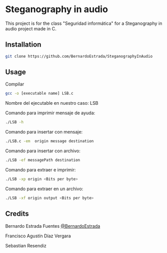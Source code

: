 # Steganography in audio

This project is for the class "Seguridad informática" for a Steganography in audio project made in C.

## Installation

```bash
git clone https://github.com/BernardoEstrada/SteganographyInAudio
```

## Usage

Compilar

```bash
gcc -o [executable name] LSB.c
```

Nombre del ejecutable en nuestro caso: LSB

Comando para imprimir mensaje de ayuda:

```bash
./LSB -h
```

Comando para insertar con mensaje:

```bash
./LSB.c -em  origin message destination
```

Comando para insertar con archivo:

```bash
./LSB -ef messagePath destination
```

Comando para extraer e imprimir:

```bash
./LSB -xp origin <Bits per byte>
```

Comando para extraer en un archivo:

```bash
./LSB -xf origin output <Bits per byte>
```

## Credits

Bernardo Estrada Fuentes [@BernardoEstrada]( https://github.com/BernardoEstrada )

Francisco Agustín Díaz Vergara

Sebastian Resendiz
